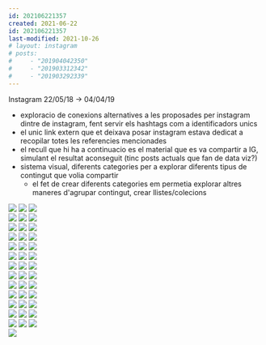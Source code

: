 ```yaml
---
id: 202106221357
created: 2021-06-22
id: 202106221357
last-modified: 2021-10-26
# layout: instagram
# posts:
#     - "201904042350"
#     - "201903312342"
#     - "201903292339"
---
```

Instagram 22/05/18 → 04/04/19

- exploracio de conexions alternatives a les proposades per instagram dintre de instagram, fent servir els hashtags com a identificadors unics
- el unic link extern que et deixava posar instagram estava dedicat a recopilar totes les referencies mencionades
- el recull que hi ha a continuacio es el material que es va compartir a IG, simulant el resultat aconseguit (tinc posts actuals que fan de data viz?)
- sistema visual, diferents categories per a explorar diferents tipus de contingut que volia compartir 
    - el fet de crear diferents categories em permetia explorar altres maneres d'agrupar contingut, crear llistes/colecions



<!-- versio manual -->
<div class="gallery">
    <div class="gallery-row">
        <a href="/201904042350" class="internal-link" id="/202106221357/201904042350"><img src="../assets/201904042350.jpg"></a>
        <a href="/201903312342" class="internal-link" id="/202106221357/201903312342"><img src="../assets/201903312342.jpg"></a>
        <a href="/201903292339" class="internal-link" id="/202106221357/201903292339"><img src="../assets/201903292339.jpg"></a>
    </div>
    <div class="gallery-row">
        <a href="/201807242336" class="internal-link" id="/202106221357/201807242336"><img src="../assets/201807242336.jpg"></a>
        <a href="/201807152333" class="internal-link" id="/202106221357/201807152333"><img src="../assets/201807152333.jpg"></a>
        <a href="/201807122329" class="internal-link" id="/202106221357/201807122329"><img src="../assets/201807122329.jpg"></a>
    </div>
    <div class="gallery-row">
        <a href="/201807102323" class="internal-link" id="/202106221357/201807102323"><img src="../assets/201807102323-1.jpg"></a>
        <a href="/201807062321" class="internal-link" id="/202106221357/201807062321"><img src="../assets/201807062321.jpg"></a>
        <a href="/201807042317" class="internal-link" id="/202106221357/201807042317"><img src="../assets/201807042317.jpg"></a>
    </div>
    <div class="gallery-row">
        <a href="/201807042314" class="internal-link" id="/202106221357/201807042314"><img src="../assets/201807042314.jpg"></a>
        <a href="/201806302311" class="internal-link" id="/202106221357/201806302311"><img src="../assets/201806302311.jpg"></a>
        <a href="/201806282307" class="internal-link" id="/202106221357/201806282307"><img src="../assets/201806282307-1.jpg"></a>
    </div>
    <div class="gallery-row">
        <a href="/201806282303" class="internal-link" id="/202106221357/201806282303"><img src="../assets/201806282303-1.jpg"></a>
        <a href="/201806272259" class="internal-link" id="/202106221357/201806272259"><img src="../assets/201806272259-1.jpg"></a>
        <a href="/201806272257" class="internal-link" id="/202106221357/201806272257"><img src="../assets/201806272257.jpg"></a>
    </div>
    <div class="gallery-row">
        <a href="/201806122250" class="internal-link" id="/202106221357/201806122250"><img src="../assets/201806122250.jpg"></a>
        <a href="/201806072250" class="internal-link" id="/202106221357/201806072250"><img src="../assets/201806072250.jpg"></a>
        <a href="/201806062246" class="internal-link" id="/202106221357/201806062246"><img src="../assets/201806062246.jpg"></a>
    </div>
    <div class="gallery-row">
        <a href="/201806062241" class="internal-link" id="/202106221357/201806062241"><img src="../assets/201806062241.jpg"></a>
        <a href="/201806052233" class="internal-link" id="/202106221357/201806052233"><img src="../assets/201806052233-1.jpg"></a>
        <a href="/201806042232" class="internal-link" id="/202106221357/201806042232"><img src="../assets/201806042232.jpg"></a>
    </div>
    <div class="gallery-row">
        <a href="/201806042144" class="internal-link" id="/202106221357/201806042144"><img src="../assets/201806042144-1.jpg"></a>
        <a href="/201806042138" class="internal-link" id="/202106221357/201806042138"><img src="../assets/201806042138-1.jpg"></a>
        <a href="/201806032133" class="internal-link" id="/202106221357/201806032133"><img src="../assets/201806032133.jpg"></a>
    </div>
    <div class="gallery-row">
        <a href="/201806032128" class="internal-link" id="/202106221357/201806032128"><img src="../assets/201806032128-1.jpg"></a>
        <a href="/201806022125" class="internal-link" id="/202106221357/201806022125"><img src="../assets/201806022125.jpg"></a>
        <a href="/201806022120" class="internal-link" id="/202106221357/201806022120"><img src="../assets/201806022120.jpg"></a>
    </div>
    <div class="gallery-row">
        <a href="/201805302115" class="internal-link" id="/202106221357/201805302115"><img src="../assets/201805302115-1.jpg"></a>
        <a href="/201805292107" class="internal-link" id="/202106221357/201805292107"><img src="../assets/201805292107-1.jpg"></a>
        <a href="/201805272037" class="internal-link" id="/202106221357/201805272037"><img src="../assets/201805272037-1.jpg"></a>
    </div>
    <div class="gallery-row">
        <a href="/201805272036" class="internal-link" id="/202106221357/201805272036"><img src="../assets/201805272036-1.jpg"></a>
        <a href="/201805272035" class="internal-link" id="/202106221357/201805272035"><img src="../assets/201805272035-1.jpg"></a>
        <a href="/201805262030" class="internal-link" id="/202106221357/201805262030"><img src="../assets/201805262030.jpg"></a>
    </div>
    <div class="gallery-row">
        <a href="/201805252335" class="internal-link" id="/202106221357/201805252335"><img src="../assets/201805252335.jpg"></a>
        <a href="/201805252334" class="internal-link" id="/202106221357/201805252334"><img src="../assets/201805252334.jpg"></a>
        <a href="/201805242334" class="internal-link" id="/202106221357/201805242334"><img src="../assets/201805242334.jpg"></a>
    </div>
    <div class="gallery-row">
        <a href="/201805232317" class="internal-link" id="/202106221357/201805232317"><img src="../assets/201805232317.jpg"></a>
        <a href="/201805231412" class="internal-link" id="/202106221357/201805231412"><img src="../assets/201805231412-1.jpg"></a>
        <a href="/201805221408" class="internal-link" id="/202106221357/201805221408"><img src="../assets/201805221408.jpg"></a>
    </div>
    <div class="gallery-row">
        <a href="/201805221358" class="internal-link" id="/202106221357/201805221358"><img src="../assets/201805221358-1.jpg"></a>
    </div>
</div>



<!-- versio template (no detecta el backlink) -->
<!-- {% if page.posts %}
{% assign posts_by_update = page.posts | sort:"last-modified" | reverse %}
{% assign posts_by_creation = page.posts | sort:"name" | reverse %}
<div class="gallery">
    <div class="gallery-row">
        {% for post in posts_by_creation %}
        <a href="/{{ post }}" class="internal-link" id="{{ page.url }}/{{ post }}"><img src="../assets/{{ post }}.jpg"></a>
        {% endfor %}
    </div>
</div>
{% endif %} -->

